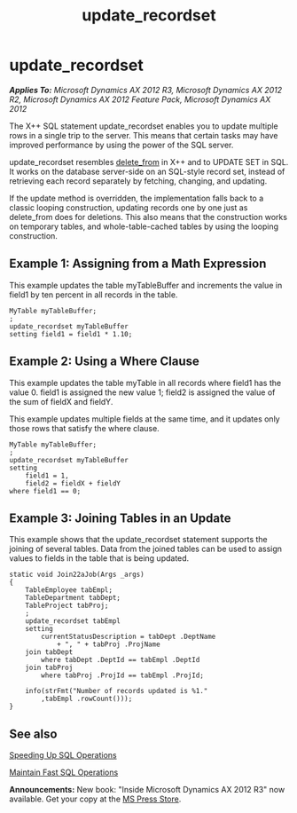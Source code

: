 ﻿---
title: update_recordset
TOCTitle: update_recordset
ms:assetid: 753d8d30-8cb7-42ce-baa2-a3ef4a59e8f7
ms:mtpsurl: https://msdn.microsoft.com/en-us/library/Aa674382(v=AX.60)
ms:contentKeyID: 35245960
ms.date: 05/18/2015
mtps_version: v=AX.60
---

# update\_recordset 


_**Applies To:** Microsoft Dynamics AX 2012 R3, Microsoft Dynamics AX 2012 R2, Microsoft Dynamics AX 2012 Feature Pack, Microsoft Dynamics AX 2012_

The X++ SQL statement update\_recordset enables you to update multiple rows in a single trip to the server. This means that certain tasks may have improved performance by using the power of the SQL server.

update\_recordset resembles [delete\_from](delete-from.md) in X++ and to UPDATE SET in SQL. It works on the database server-side on an SQL-style record set, instead of retrieving each record separately by fetching, changing, and updating.

If the update method is overridden, the implementation falls back to a classic looping construction, updating records one by one just as delete\_from does for deletions. This also means that the construction works on temporary tables, and whole-table-cached tables by using the looping construction.

## Example 1: Assigning from a Math Expression

This example updates the table myTableBuffer and increments the value in field1 by ten percent in all records in the table.

    MyTable myTableBuffer;
    ;
    update_recordset myTableBuffer
    setting field1 = field1 * 1.10;

## Example 2: Using a Where Clause

This example updates the table myTable in all records where field1 has the value 0. field1 is assigned the new value 1; field2 is assigned the value of the sum of fieldX and fieldY.

This example updates multiple fields at the same time, and it updates only those rows that satisfy the where clause.

    MyTable myTableBuffer;
    ;
    update_recordset myTableBuffer
    setting
        field1 = 1,
        field2 = fieldX + fieldY
    where field1 == 0;

## Example 3: Joining Tables in an Update

This example shows that the update\_recordset statement supports the joining of several tables. Data from the joined tables can be used to assign values to fields in the table that is being updated.

    static void Join22aJob(Args _args)
    {
        TableEmployee tabEmpl;
        TableDepartment tabDept;
        TableProject tabProj;
        ;
        update_recordset tabEmpl
        setting
            currentStatusDescription = tabDept .DeptName
                + ", " + tabProj .ProjName
        join tabDept
            where tabDept .DeptId == tabEmpl .DeptId
        join tabProj
            where tabProj .ProjId == tabEmpl .ProjId;
    
        info(strFmt("Number of records updated is %1."
            ,tabEmpl .rowCount()));
    }

## See also

[Speeding Up SQL Operations](speeding-up-sql-operations.md)

[Maintain Fast SQL Operations](maintain-fast-sql-operations.md)

  
**Announcements:** New book: "Inside Microsoft Dynamics AX 2012 R3" now available. Get your copy at the [MS Press Store](https://www.microsoftpressstore.com/store/inside-microsoft-dynamics-ax-2012-r3-9780735685109).

